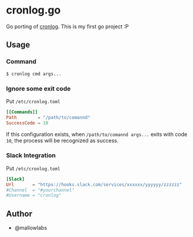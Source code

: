 # cronlog.go

Go porting of [cronlog](https://github.com/kazuho/kaztools/blob/master/cronlog).
This is my first go project :P

## Usage

### Command

```
$ cronlog cmd args...
```

### Ignore some exit code

Put `/etc/cronlog.toml`

```toml
[[Commands]]
Path        = "/path/to/comannd"
SuccessCode = 10
```

If this configuration exists, when `/path/to/comannd args...` exits with code `10`, the process will be recognized as success.

### Slack Integration

Put `/etc/cronlog.toml`

```toml
[Slack]
Url       = "https://hooks.slack.com/services/xxxxxx/yyyyyy/zzzzzz"
#Channel  = "#yourchannel"
#Username = "cronlog"
```

## Author
* @mallowlabs

